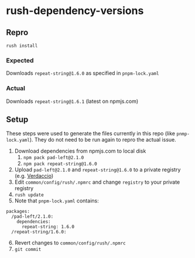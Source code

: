 # rush-dependency-versions

## Repro
`rush install`

### Expected
Downloads `repeat-string@1.6.0` as specified in `pnpm-lock.yaml`

### Actual
Downloads `repeat-string@1.6.1` (latest on npmjs.com)

## Setup
These steps were used to generate the files currently in this repo (like `pnmp-lock.yaml`).  They do not need to be run again to repro the actual issue.

1. Download dependencies from npmjs.com to local disk
   1. `npm pack pad-left@2.1.0`
   2. `npm pack repeat-string@1.6.0`
2. Upload `pad-left@2.1.0` and `repeat-string@1.6.0` to a private registry (e.g. [Verdaccio](https://github.com/verdaccio/verdaccio))
3. Edit `common/config/rush/.npmrc` and change `registry` to your private registry
4. `rush update`
5. Note that `pnpm-lock.yaml` contains:
```
packages:
  /pad-left/2.1.0:
    dependencies:
      repeat-string: 1.6.0
  /repeat-string/1.6.0:
```
6. Revert changes to `common/config/rush/.npmrc`
7. `git commit`
